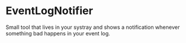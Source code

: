 # EventLogNotifier
Small tool that lives in your systray and shows a notification whenever something bad happens in your event log.
